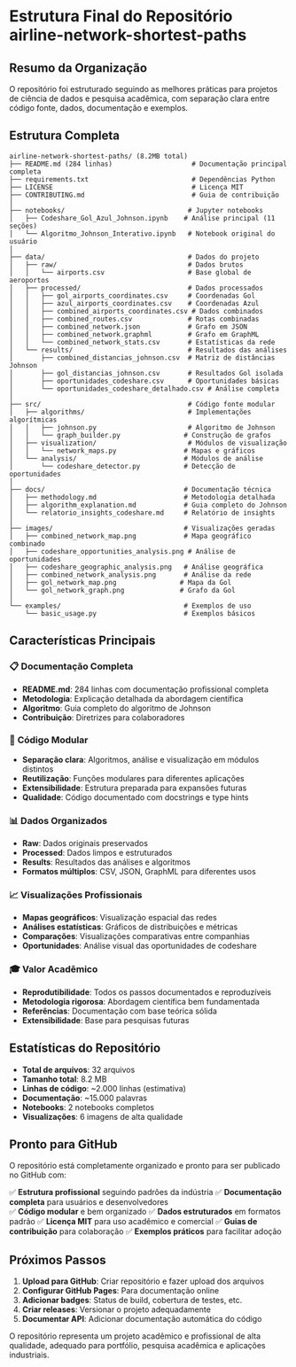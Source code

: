 # Estrutura Final do Repositório airline-network-shortest-paths

## Resumo da Organização

O repositório foi estruturado seguindo as melhores práticas para projetos de ciência de dados e pesquisa acadêmica, com separação clara entre código fonte, dados, documentação e exemplos.

## Estrutura Completa

```
airline-network-shortest-paths/ (8.2MB total)
├── README.md (284 linhas)                    # Documentação principal completa
├── requirements.txt                          # Dependências Python
├── LICENSE                                   # Licença MIT
├── CONTRIBUTING.md                           # Guia de contribuição
│
├── notebooks/                               # Jupyter notebooks
│   ├── Codeshare_Gol_Azul_Johnson.ipynb    # Análise principal (11 seções)
│   └── Algoritmo_Johnson_Interativo.ipynb   # Notebook original do usuário
│
├── data/                                    # Dados do projeto
│   ├── raw/                                 # Dados brutos
│   │   └── airports.csv                     # Base global de aeroportos
│   ├── processed/                           # Dados processados
│   │   ├── gol_airports_coordinates.csv     # Coordenadas Gol
│   │   ├── azul_airports_coordinates.csv    # Coordenadas Azul
│   │   ├── combined_airports_coordinates.csv # Dados combinados
│   │   ├── combined_routes.csv              # Rotas combinadas
│   │   ├── combined_network.json            # Grafo em JSON
│   │   ├── combined_network.graphml         # Grafo em GraphML
│   │   └── combined_network_stats.csv       # Estatísticas da rede
│   └── results/                             # Resultados das análises
│       ├── combined_distancias_johnson.csv  # Matriz de distâncias Johnson
│       ├── gol_distancias_johnson.csv       # Resultados Gol isolada
│       ├── oportunidades_codeshare.csv      # Oportunidades básicas
│       └── oportunidades_codeshare_detalhado.csv # Análise completa
│
├── src/                                     # Código fonte modular
│   ├── algorithms/                          # Implementações algorítmicas
│   │   ├── johnson.py                       # Algoritmo de Johnson
│   │   └── graph_builder.py                # Construção de grafos
│   ├── visualization/                       # Módulos de visualização
│   │   └── network_maps.py                 # Mapas e gráficos
│   └── analysis/                           # Módulos de análise
│       └── codeshare_detector.py           # Detecção de oportunidades
│
├── docs/                                   # Documentação técnica
│   ├── methodology.md                      # Metodologia detalhada
│   ├── algorithm_explanation.md            # Guia completo do Johnson
│   └── relatorio_insights_codeshare.md     # Relatório de insights
│
├── images/                                 # Visualizações geradas
│   ├── combined_network_map.png            # Mapa geográfico combinado
│   ├── codeshare_opportunities_analysis.png # Análise de oportunidades
│   ├── codeshare_geographic_analysis.png   # Análise geográfica
│   ├── combined_network_analysis.png       # Análise da rede
│   ├── gol_network_map.png                # Mapa da Gol
│   └── gol_network_graph.png              # Grafo da Gol
│
└── examples/                               # Exemplos de uso
    └── basic_usage.py                      # Exemplos básicos
```

## Características Principais

### 📋 **Documentação Completa**
- **README.md**: 284 linhas com documentação profissional completa
- **Metodologia**: Explicação detalhada da abordagem científica
- **Algoritmo**: Guia completo do algoritmo de Johnson
- **Contribuição**: Diretrizes para colaboradores

### 🔬 **Código Modular**
- **Separação clara**: Algoritmos, análise e visualização em módulos distintos
- **Reutilização**: Funções modulares para diferentes aplicações
- **Extensibilidade**: Estrutura preparada para expansões futuras
- **Qualidade**: Código documentado com docstrings e type hints

### 📊 **Dados Organizados**
- **Raw**: Dados originais preservados
- **Processed**: Dados limpos e estruturados
- **Results**: Resultados das análises e algoritmos
- **Formatos múltiplos**: CSV, JSON, GraphML para diferentes usos

### 📈 **Visualizações Profissionais**
- **Mapas geográficos**: Visualização espacial das redes
- **Análises estatísticas**: Gráficos de distribuições e métricas
- **Comparações**: Visualizações comparativas entre companhias
- **Oportunidades**: Análise visual das oportunidades de codeshare

### 🎓 **Valor Acadêmico**
- **Reprodutibilidade**: Todos os passos documentados e reproduzíveis
- **Metodologia rigorosa**: Abordagem científica bem fundamentada
- **Referências**: Documentação com base teórica sólida
- **Extensibilidade**: Base para pesquisas futuras

## Estatísticas do Repositório

- **Total de arquivos**: 32 arquivos
- **Tamanho total**: 8.2 MB
- **Linhas de código**: ~2.000 linhas (estimativa)
- **Documentação**: ~15.000 palavras
- **Notebooks**: 2 notebooks completos
- **Visualizações**: 6 imagens de alta qualidade

## Pronto para GitHub

O repositório está completamente organizado e pronto para ser publicado no GitHub com:

✅ **Estrutura profissional** seguindo padrões da indústria
✅ **Documentação completa** para usuários e desenvolvedores  
✅ **Código modular** e bem organizado
✅ **Dados estruturados** em formatos padrão
✅ **Licença MIT** para uso acadêmico e comercial
✅ **Guias de contribuição** para colaboração
✅ **Exemplos práticos** para facilitar adoção

## Próximos Passos

1. **Upload para GitHub**: Criar repositório e fazer upload dos arquivos
2. **Configurar GitHub Pages**: Para documentação online
3. **Adicionar badges**: Status de build, cobertura de testes, etc.
4. **Criar releases**: Versionar o projeto adequadamente
5. **Documentar API**: Adicionar documentação automática do código

O repositório representa um projeto acadêmico e profissional de alta qualidade, adequado para portfólio, pesquisa acadêmica e aplicações industriais.

